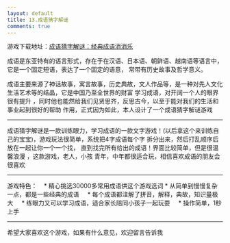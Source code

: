 ```yaml
---
layout: default
title: 13.成语猜字解谜
comments: true
--- 
```

游戏下载地址：[成语猜字解谜：经典成语消消乐](https://itunes.apple.com/app/id1209427766)

  成语是东亚特有的语言形式，存在于在汉语、日本语、朝鲜语、越南语等语言中，它是一个固定短语，表达了一个固定的语意，
常带有历史故事及哲学意义。

  成语主要来源了神话故事，寓言故事，历史典故，文人作品等，是一种对先人文化生活艺术等的结晶，它是中国乃至全世界的财富
学习成语，对开阔一个人的眼界很有提升 ，同时他也能然给我们见贤思齐，反思古今，以至于能对我们的生活和事业起到很好的帮助
作用，正式因为如此，本人设计了一个成语猜字解谜游戏

******************************************
  成语猜字解谜是一款训练眼力，学习成语的一款文字游戏！(以后拿这个来训练自己的宝宝)，游戏玩法很简单，系统把4字成语每个字
拆分出来，然后打乱顺序后放在一起让你一个一个找， 直到找完所有给出的成语！界面比较简单，但是很温馨浪漫 ，这款游戏，老人，小孩
青年，中年都很适合玩，相信喜欢成语的朋友会很喜欢

******************************************
游戏特色：    
    * 精心挑选30000多常用成语供这个游戏选词
    * 从简单到慢慢复杂一点，都是一些经典的成语
    * 每个成语都注解了拼音，解释，典故，知识量极大
    * 练眼力又可以学习成语，适合家长陪同小孩子一起玩耍
    * 操作简单，1秒上手
******************************************

希望大家喜欢这个游戏，如果有什么意见，欢迎留言告诉我

  
